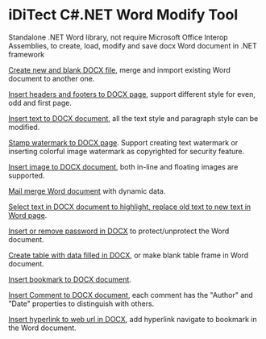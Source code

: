 # iDiTect C#.NET Word Modify Tool
Standalone .NET Word library, not require Microsoft Office Interop Assemblies, to create, load, modify and save docx Word document in .NET framework

<a href="https://www.iditect.com/tutorial/word-document/">Create new and blank DOCX file</a>, merge and inmport existing Word document to another one.

<a href="https://www.iditect.com/tutorial/word-header-footer/">Insert headers and footers to DOCX page</a>, support different style for even, odd and first page.

<a href="https://www.iditect.com/tutorial/word-insert-text/">Insert text to DOCX document</a>, all the text style and paragraph style can be modified.

<a href="https://www.iditect.com/tutorial/word-watermark/">Stamp watermark to DOCX page</a>. Support creating text watermark or inserting colorful image watermark as copyrighted for security feature.

<a href="https://www.iditect.com/tutorial/word-insert-image/">Insert image to DOCX document</a>, both in-line and floating images are supported.

<a href="https://www.iditect.com/tutorial/word-mail-merge/">Mail merge Word document</a> with dynamic data.

<a href="https://www.iditect.com/tutorial/word-find-replace-text/">Select text in DOCX document to highlight, replace old text to new text in Word page</a>.

<a href="https://www.iditect.com/tutorial/word-security/">Insert or remove password in DOCX</a> to protect/unprotect the Word document.

<a href="https://www.iditect.com/tutorial/word-table/">Create table with data filled in DOCX</a>, or make blank table frame in Word document.

<a href="https://www.iditect.com/tutorial/word-bookmark/">Insert bookmark to DOCX document</a>.

<a href="https://www.iditect.com/tutorial/word-comment/">Insert Comment to DOCX document</a>, each comment has the "Author" and "Date" properties to distinguish with others.

<a href="https://www.iditect.com/tutorial/word-link/">Insert hyperlink to web url in DOCX</a>, add hyperlink navigate to bookmark in the Word document.











